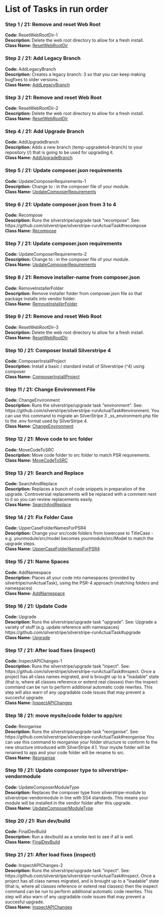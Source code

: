 <h1>List of Tasks in run order</h1><h3>Step 1 / 21: Remove and reset Web Root</h3><p><strong>Code: </strong>ResetWebRootDir-1<br /><strong>Description: </strong>
            Delete the web root directory to allow for a fresh install.<br /><strong>Class Name: </strong><a href="https://github.com/sunnysideup/silverstripe-upgrade_to_silverstripe_4/tree/master/src/Tasks/IndividualTasks/ResetWebRootDir.php">ResetWebRootDir</a></p><h3>Step 2 / 21: Add Legacy Branch</h3><p><strong>Code: </strong>AddLegacyBranch<br /><strong>Description: </strong>
            Creates a legacy branch: 3 so that you
            can keep making bugfixes to older versions.<br /><strong>Class Name: </strong><a href="https://github.com/sunnysideup/silverstripe-upgrade_to_silverstripe_4/tree/master/src/Tasks/IndividualTasks/AddLegacyBranch.php">AddLegacyBranch</a></p><h3>Step 3 / 21: Remove and reset Web Root</h3><p><strong>Code: </strong>ResetWebRootDir-2<br /><strong>Description: </strong>
            Delete the web root directory to allow for a fresh install.<br /><strong>Class Name: </strong><a href="https://github.com/sunnysideup/silverstripe-upgrade_to_silverstripe_4/tree/master/src/Tasks/IndividualTasks/ResetWebRootDir.php">ResetWebRootDir</a></p><h3>Step 4 / 21: Add Upgrade Branch</h3><p><strong>Code: </strong>AddUpgradeBranch<br /><strong>Description: </strong>
            Adds a new branch (temp-upgradeto4-branch) to your
            repository (/)
            that is going to be used for upgrading it.<br /><strong>Class Name: </strong><a href="https://github.com/sunnysideup/silverstripe-upgrade_to_silverstripe_4/tree/master/src/Tasks/IndividualTasks/AddUpgradeBranch.php">AddUpgradeBranch</a></p><h3>Step 5 / 21: Update composer.json requirements</h3><p><strong>Code: </strong>UpdateComposerRequirements-1<br /><strong>Description: </strong>
            Change  to :
            in the composer file of your module.<br /><strong>Class Name: </strong><a href="https://github.com/sunnysideup/silverstripe-upgrade_to_silverstripe_4/tree/master/src/Tasks/IndividualTasks/UpdateComposerRequirements.php">UpdateComposerRequirements</a></p><h3>Step 6 / 21: Update composer.json from 3 to 4</h3><p><strong>Code: </strong>Recompose<br /><strong>Description: </strong>
            Runs the silverstripe/upgrade task "recompose". See:
            https://github.com/silverstripe/silverstripe-runActualTask#recompose<br /><strong>Class Name: </strong><a href="https://github.com/sunnysideup/silverstripe-upgrade_to_silverstripe_4/tree/master/src/Tasks/IndividualTasks/Recompose.php">Recompose</a></p><h3>Step 7 / 21: Update composer.json requirements</h3><p><strong>Code: </strong>UpdateComposerRequirements-2<br /><strong>Description: </strong>
            Change  to :
            in the composer file of your module.<br /><strong>Class Name: </strong><a href="https://github.com/sunnysideup/silverstripe-upgrade_to_silverstripe_4/tree/master/src/Tasks/IndividualTasks/UpdateComposerRequirements.php">UpdateComposerRequirements</a></p><h3>Step 8 / 21: Remove installer-name from composer.json</h3><p><strong>Code: </strong>RemoveInstallerFolder<br /><strong>Description: </strong>
            Remove installer folder from composer.json file so that package
            installs into vendor folder.<br /><strong>Class Name: </strong><a href="https://github.com/sunnysideup/silverstripe-upgrade_to_silverstripe_4/tree/master/src/Tasks/IndividualTasks/RemoveInstallerFolder.php">RemoveInstallerFolder</a></p><h3>Step 9 / 21: Remove and reset Web Root</h3><p><strong>Code: </strong>ResetWebRootDir-3<br /><strong>Description: </strong>
            Delete the web root directory to allow for a fresh install.<br /><strong>Class Name: </strong><a href="https://github.com/sunnysideup/silverstripe-upgrade_to_silverstripe_4/tree/master/src/Tasks/IndividualTasks/ResetWebRootDir.php">ResetWebRootDir</a></p><h3>Step 10 / 21: Composer Install Silverstripe 4</h3><p><strong>Code: </strong>ComposerInstallProject<br /><strong>Description: </strong>
            Install a basic / standard install of Silverstripe (^4)
            using composer<br /><strong>Class Name: </strong><a href="https://github.com/sunnysideup/silverstripe-upgrade_to_silverstripe_4/tree/master/src/Tasks/IndividualTasks/ComposerInstallProject.php">ComposerInstallProject</a></p><h3>Step 11 / 21: Change Environment File</h3><p><strong>Code: </strong>ChangeEnvironment<br /><strong>Description: </strong>
            Runs the silverstripe/upgrade task "environment". See:
            https://github.com/silverstripe/silverstripe-runActualTask#environment.
            You can use this command to migrate an SilverStripe 3 _ss_environment.php
            file to the .env format used by SilverStripe 4.<br /><strong>Class Name: </strong><a href="https://github.com/sunnysideup/silverstripe-upgrade_to_silverstripe_4/tree/master/src/Tasks/IndividualTasks/ChangeEnvironment.php">ChangeEnvironment</a></p><h3>Step 12 / 21: Move code to src folder</h3><p><strong>Code: </strong>MoveCodeToSRC<br /><strong>Description: </strong>
            Move code folder to src folder to match PSR requirements.<br /><strong>Class Name: </strong><a href="https://github.com/sunnysideup/silverstripe-upgrade_to_silverstripe_4/tree/master/src/Tasks/IndividualTasks/MoveCodeToSRC.php">MoveCodeToSRC</a></p><h3>Step 13 / 21: Search and Replace</h3><p><strong>Code: </strong>SearchAndReplace<br /><strong>Description: </strong>
            Replaces a bunch of code snippets in preparation of the upgrade.
            Controversial replacements will be replaced with a comment
            next to it so you can review replacements easily.<br /><strong>Class Name: </strong><a href="https://github.com/sunnysideup/silverstripe-upgrade_to_silverstripe_4/tree/master/src/Tasks/IndividualTasks/SearchAndReplace.php">SearchAndReplace</a></p><h3>Step 14 / 21: Fix Folder Case</h3><p><strong>Code: </strong>UpperCaseFolderNamesForPSR4<br /><strong>Description: </strong>
            Change your src/code folders from lowercase to TitleCase - e.g.
            yourmodule/src/model becomes yourmodule/src/Model to match the upgrade
            steps.<br /><strong>Class Name: </strong><a href="https://github.com/sunnysideup/silverstripe-upgrade_to_silverstripe_4/tree/master/src/Tasks/IndividualTasks/UpperCaseFolderNamesForPSR4.php">UpperCaseFolderNamesForPSR4</a></p><h3>Step 15 / 21: Name Spaces</h3><p><strong>Code: </strong>AddNamespace<br /><strong>Description: </strong>
            Places all your code into namespaces (provided by silvertripe/runActualTask),
            using the PSR-4 approach (matching folders and namespaces)<br /><strong>Class Name: </strong><a href="https://github.com/sunnysideup/silverstripe-upgrade_to_silverstripe_4/tree/master/src/Tasks/IndividualTasks/AddNamespace.php">AddNamespace</a></p><h3>Step 16 / 21: Update Code</h3><p><strong>Code: </strong>Upgrade<br /><strong>Description: </strong>
            Runs the silverstripe/upgrade task "upgrade". See:
            Upgrade a variety of stuff (e.g. update reference with namespaces)
            https://github.com/silverstripe/silverstripe-runActualTask#upgrade<br /><strong>Class Name: </strong><a href="https://github.com/sunnysideup/silverstripe-upgrade_to_silverstripe_4/tree/master/src/Tasks/IndividualTasks/Upgrade.php">Upgrade</a></p><h3>Step 17 / 21: After load fixes (inspect)</h3><p><strong>Code: </strong>InspectAPIChanges-1<br /><strong>Description: </strong>
            Runs the silverstripe/upgrade task "inpect". See:
            https://github.com/silverstripe/silverstripe-runActualTask#inspect.
            Once a project has all class names migrated, and is brought up to a
            "loadable" state (that is, where all classes reference or extend real classes)
            then the inspect command can be run to perform additional automatic code rewrites.
            This step will also warn of any upgradable code issues that may prevent a succesful upgrade.<br /><strong>Class Name: </strong><a href="https://github.com/sunnysideup/silverstripe-upgrade_to_silverstripe_4/tree/master/src/Tasks/IndividualTasks/InspectAPIChanges.php">InspectAPIChanges</a></p><h3>Step 18 / 21: move mysite/code folder to app/src</h3><p><strong>Code: </strong>Reorganise<br /><strong>Description: </strong>
            Runs the silverstripe/upgrade task "reorganise". See:
            https://github.com/silverstripe/silverstripe-runActualTask#reorganise
            You can use this command to reorganise your folder structure to
            conform to the new structure introduced with SilverStripe 4.1.
            Your mysite folder will be renamed to app and your code folder will be rename to src.
            <br /><strong>Class Name: </strong><a href="https://github.com/sunnysideup/silverstripe-upgrade_to_silverstripe_4/tree/master/src/Tasks/IndividualTasks/Reorganise.php">Reorganise</a></p><h3>Step 19 / 21: Update composer type to silverstripe-vendormodule </h3><p><strong>Code: </strong>UpdateComposerModuleType<br /><strong>Description: </strong>
            Replaces the composer type from silverstripe-module to silverstripe-vendormodule in line with SS4 standards.
            This means your module will be installed in the vendor folder after this upgrade.<br /><strong>Class Name: </strong><a href="https://github.com/sunnysideup/silverstripe-upgrade_to_silverstripe_4/tree/master/src/Tasks/IndividualTasks/UpdateComposerModuleType.php">UpdateComposerModuleType</a></p><h3>Step 20 / 21: Run dev/build</h3><p><strong>Code: </strong>FinalDevBuild<br /><strong>Description: </strong>
            Run a dev/build as a smoke test to see if all is well.<br /><strong>Class Name: </strong><a href="https://github.com/sunnysideup/silverstripe-upgrade_to_silverstripe_4/tree/master/src/Tasks/IndividualTasks/FinalDevBuild.php">FinalDevBuild</a></p><h3>Step 21 / 21: After load fixes (inspect)</h3><p><strong>Code: </strong>InspectAPIChanges-2<br /><strong>Description: </strong>
            Runs the silverstripe/upgrade task "inpect". See:
            https://github.com/silverstripe/silverstripe-runActualTask#inspect.
            Once a project has all class names migrated, and is brought up to a
            "loadable" state (that is, where all classes reference or extend real classes)
            then the inspect command can be run to perform additional automatic code rewrites.
            This step will also warn of any upgradable code issues that may prevent a succesful upgrade.<br /><strong>Class Name: </strong><a href="https://github.com/sunnysideup/silverstripe-upgrade_to_silverstripe_4/tree/master/src/Tasks/IndividualTasks/InspectAPIChanges.php">InspectAPIChanges</a></p>